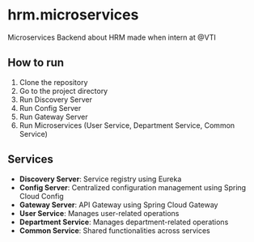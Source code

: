 # hrm.microservices
Microservices Backend about HRM made when intern at @VTI

## How to run
1. Clone the repository
2. Go to the project directory
3. Run Discovery Server
4. Run Config Server
5. Run Gateway Server
6. Run Microservices (User Service, Department Service, Common Service)

## Services
- **Discovery Server**: Service registry using Eureka
- **Config Server**: Centralized configuration management using Spring Cloud Config
- **Gateway Server**: API Gateway using Spring Cloud Gateway
- **User Service**: Manages user-related operations
- **Department Service**: Manages department-related operations
- **Common Service**: Shared functionalities across services